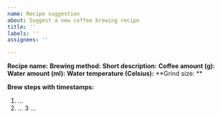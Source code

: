 ```yaml
---
name: Recipe suggestion
about: Suggest a new coffee brewing recipe
title: ''
labels: ''
assignees: ''

---
```


**Recipe name:**
**Brewing method:**
**Short description:**
**Coffee amount (g):**
**Water amount (ml):**
**Water temperature (Celsius):**
**Grind size: **

**Brew steps with timestamps:**
1. ...
2. ...
3 ...

